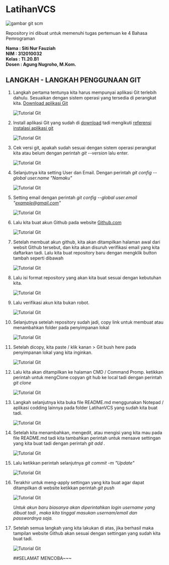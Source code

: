 # LatihanVCS
![gambar git scm](Foto/LOGOUPB.png)


Repository ini dibuat untuk memenuhi tugas pertemuan ke 4 Bahasa Pemrograman

**Nama       	: Siti Nur Fauziah**<br>
**NIM	              : 312010032**<br>
**Kelas	    : TI.20.B1**<br>
**Dosen	    : Agung Nugroho, M.Kom.**<br>

## LANGKAH - LANGKAH PENGGUNAAN GIT
1. Langkah pertama tentunya kita harus mempunyai aplikasi Git terlebih dahulu. Sesuaikan dengan sistem operasi yang tersedia di perangkat kita. [Download aplikasi Git](https://git-scm.com/downloads)

    ![Tutorial Git](Foto/Download.PNG)

2.  Install aplikasi Git yang sudah di [download](https://git-scm.com/downloads)  tadi mengikuti [referensi instalasi aplikasi git](https://git-scm.com/book/en/v2/Getting-Started-Installing-Git)

    ![Tutorial Git](Foto/Install.PNG)

3. Cek versi git, apakah sudah sesuai dengan sistem operasi perangkat kita atau belum dengan perintah <i>git --version</i> lalu enter.

    ![Tutorial Git](Foto/Cekversion.PNG)

4. Selanjutnya kita setting User dan Email. Dengan perintah <i>git config --global user.name "Namaku" </i>

    ![Tutorial Git](Foto/Tambahuser.PNG)

5. Setting email dengan perintah <i>git config --global user.email "example@gmail.com" </i>

    ![Tutorial Git](Foto/Tambahemail.PNG)

6. Lalu kita buat akun Github pada website [Github.com](https://github.com/)

    ![Tutorial Git](Foto/Newaccount.PNG)

7. Setelah membuat akun github, kita akan ditampilkan halaman awal dari websit Github tersebut, dan kita akan disuruh verifikasi email yang kita daftarkan tadi. Lalu kita buat repository baru dengan mengklik button tambah seperti dibawah

    ![Tutorial Git](Foto/Newrepository.PNG)

8. Lalu isi format repository yang akan kita buat sesuai dengan kebutuhan kita.

    ![Tutorial Git](Foto/Createrepository.PNG)

9. Lalu verifikasi akun kita bukan robot.

    ![Tutorial Git](Foto/verifikasi.PNG)

10. Selanjutnya setelah repository sudah jadi, copy link untuk membuat atau menambahkan folder pada penyimpanan lokal

    ![Tutorial Git](Foto/Copylink.PNG)

11. Setelah dicopy, kita paste / klik kanan > Git bush here pada penyimpanan lokal yang kita inginkan.

    ![Tutorial Git](Foto/Gitbushhere.PNG)

12. Lalu kita akan ditampilkan ke halaman CMD / Command Promp.  ketikkan perintah untuk mengClone copyan git hub ke local tadi dengan perintah <i>git clone</i>

    ![Tutorial Git](Foto/gittclone.PNG)

13. Langkah selanjutnya kita buka file README.md menggunakan Notepad / aplikasi codding lainnya pada folder LatihanVCS yang sudah kita buat tadi.

    ![Tutorial Git](Foto/Editreadme.PNG)

14. Setelah kita menambahkan, mengedit, atau mengisi yang kita mau pada file README.md tadi kita tambahkan perintah untuk mensave settingan yang kita buat tadi dengan perintah <i>git add .</i>

    ![Tutorial Git](Foto/Gitadd.PNG)

15. Lalu ketikkan perintah selanjutnya <i>git commit -m "Update"</i>

    ![Tutorial Git](Foto/gitcommit.PNG)

16. Terakhir untuk meng-apply settingan yang kita buat agar dapat ditampilkan di website ketikkan perintah <i>git push</i>

    ![Tutorial Git](Foto/gitpush.PNG)

    <i>Untuk akun baru biasanya akan diperintahkan login username yang dibuat tadi , maka kita tinggal masukan usernam/email dan passwordnya saja.</i>


17. Setelah semua langkah yang kita lakukan di atas, jika berhasil maka tampilan website Github akan sesuai dengan settingan yang sudah kita buat tadi.

    ![Tutorial Git](Foto/Finish.PNG)


    ##SELAMAT MENCOBA~~~
